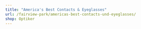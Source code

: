 ```yaml
---
title: "America's Best Contacts & Eyeglasses"
url: /fairview-park/americas-best-contacts-und-eyeglasses/
shop: Optiker
---
```

